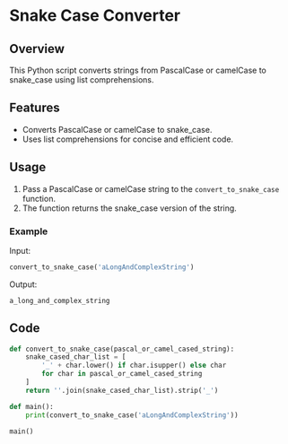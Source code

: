 # Snake Case Converter

## Overview
This Python script converts strings from PascalCase or camelCase to snake_case using list comprehensions.

## Features
- Converts PascalCase or camelCase to snake_case.
- Uses list comprehensions for concise and efficient code.

## Usage
1. Pass a PascalCase or camelCase string to the `convert_to_snake_case` function.
2. The function returns the snake_case version of the string.

### Example
Input:
```python
convert_to_snake_case('aLongAndComplexString')
```

Output:
```
a_long_and_complex_string
```

## Code
```python
def convert_to_snake_case(pascal_or_camel_cased_string):
    snake_cased_char_list = [
        '_' + char.lower() if char.isupper() else char
        for char in pascal_or_camel_cased_string
    ]
    return ''.join(snake_cased_char_list).strip('_')

def main():
    print(convert_to_snake_case('aLongAndComplexString'))

main()
```
